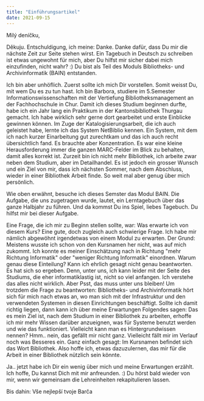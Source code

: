 ```yaml
---
title: "Einführungsartikel"
date: 2021-09-15
---
```


Milý deníčku,

Děkuju.
Entschuldigung, ich meine: Danke. Danke dafür, dass Du mir die nächste Zeit zur Seite stehen wirst.
Ein Tagebuch in Deutsch zu schreiben ist etwas ungewohnt für mich, aber Du hilfst mir sicher dabei mich einzufinden, nicht wahr? :)
Du bist als Teil des Moduls Bibliotheks- und Archivinformatik (BAIN) entstanden.

Ich bin aber unhöflich. Zuerst sollte ich mich Dir vorstellen. Somit weisst Du, mit wem Du es zu tun hast.
Ich bin Barbora, studiere im 5.Semester Informationswissenschaften mit der Vertiefung Bibliotheksmanagement an der Fachhochschule in Chur. Damit ich dieses Studium beginnen durfte, habe ich ein Jahr lang ein Praktikum in der Kantonsbibliothek Thurgau gemacht. Ich habe wirklich sehr gerne dort gearbeitet und erste Einblicke gewinnen können. Im Zuge der Katalogisierungsarbeit, die ich auch geleistet habe, lernte ich das System NetBiblio kennen. Ein System, mit dem ich nach kurzer Einarbeitung gut zurechtkam und das ich auch recht übersichtlich fand. Es brauchte aber Konzentration. Es war eine kleine Herausforderung immer die ganzen MARC-Felder im Blick zu behalten, damit alles korrekt ist.
Zurzeit bin ich nicht mehr Bibliothek, ich arbeite zwar neben dem Studium, aber im Detailhandel. Es ist jedoch ein grosser Wunsch und ein Ziel von mir, dass ich nächsten Sommer, nach dem Abschluss, wieder in einer Bibliothek Arbeit finde.
So weit mal aber genug über mich persönlich.

Wie oben erwähnt, besuche ich dieses Semster das Modul BAIN. Die Aufgabe, die uns zugetragen wurde, lautet, ein Lerntagebuch über das ganze Halbjahr zu führen. Und da kommst Du ins Spiel, liebes Tagebuch. Du hilfst mir bei dieser Aufgabe.

Eine Frage, die ich mir zu Beginn stellen sollte, war: Was erwarte ich von diesem Kurs?
Eine gute, doch zugleich auch schwierige Frage. Ich habe mir nämlich abgewöhnt irgendetwas von einem Modul zu erwarten. Der Grund: Meistens wusste ich schon von den Kursnamen her nicht, was auf mich zukommt. Ich konnte es meiner Einschätzung nach in Richtung "mehr Richtung Informatik" oder "weniger Richtung Informatik" einordnen. Warum genau diese Einteilung? Kann ich ehrlich gesagt nicht genau beantworten. Es hat sich so ergeben. Denn, unter uns, ich kann leider mit der Seite des Studiums, die eher informatiklastig ist, nicht so viel anfangen. Ich verstehe das alles nicht wirklich. Aber Psst, das muss unter uns bleiben!
Um trotzdem die Frage zu beantworten: Bibliotheks- und Archivinformatik hört sich für mich nach etwas an, wo man sich mit der Infrastruktur und den verwendeten Systemen in diesen Einrichtungen beschäftigt. Sollte ich damit richtig liegen, dann kann ich über meine Erwartungen Folgendes sagen:
Das es mein Ziel ist, nach dem Studium in einer Bibliothek zu arbeiten, erhoffe ich mir mehr Wissen darüber anzueignen, was für Systeme benutzt werden und wie das funktioniert. Vielleicht kann man es Hintergrundwissen nennen? Hmm.. nein, das gefällt mir nicht ganz. Vielleicht fällt mir im Verlauf noch was Besseres ein.
Ganz einfach gesagt: Im Kursnamen befindet sich das Wort Bibliothek. Also hoffe ich, etwas dazuzulernen, das mir für die Arbeit in einer Bibliothek nützlich sein könnte.

Ja.. jetzt habe ich Dir ein wenig über mich und meine Erwartungen erzählt. Ich hoffe, Du kannst Dich mit mir anfreunden. :)
Du hörst bald wieder von mir, wenn wir gemeinsam die Lehreinheiten rekapitulieren lassen.

Bis dahin:
Vše nejlepší
tvoje Barča
